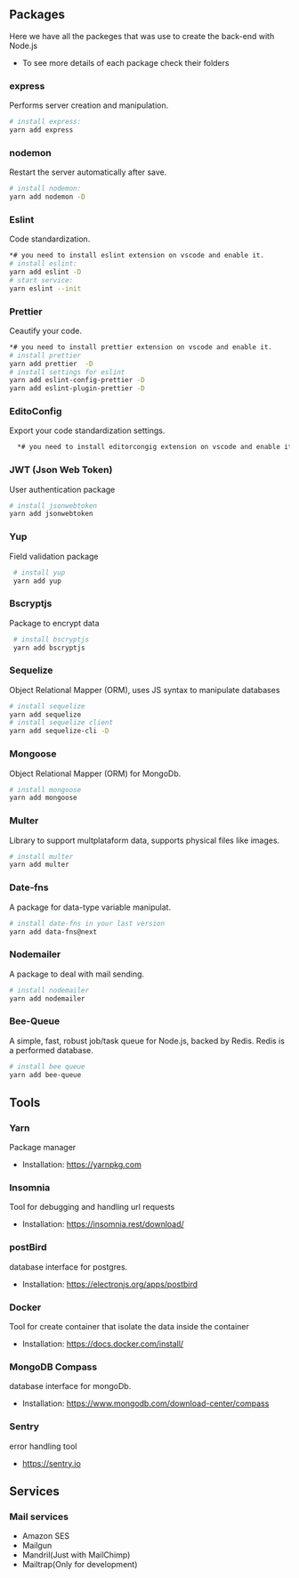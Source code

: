 ## Packages
Here we have all the packeges that was use to create the back-end with Node.js
* To see more details of each package check their folders

### express
Performs server creation and manipulation.
```bash
# install express:
yarn add express
```

### nodemon
Restart the server automatically after save.
```bash
# install nodemon:
yarn add nodemon -D
```

### Eslint
Code standardization.
```bash
*# you need to install eslint extension on vscode and enable it.
# install eslint: 
yarn add eslint -D
# start service:
yarn eslint --init
```

### Prettier
Ceautify your code.
```bash
*# you need to install prettier extension on vscode and enable it.
# install prettier
yarn add prettier  -D
# install settings for eslint
yarn add eslint-config-prettier -D
yarn add eslint-plugin-prettier -D
```

### EditoConfig
Export your code standardization settings.
```bash
  *# you need to install editorcongig extension on vscode and enable it.
```
  
### JWT (Json Web Token)
User authentication package
```bash
# install jsonwebtoken
yarn add jsonwebtoken
```


### Yup
Field validation package
```bash
 # install yup
 yarn add yup
  ```
  
  
### Bscryptjs
Package to encrypt data
```bash
 # install bscryptjs
 yarn add bscryptjs
  ```
  
  
### Sequelize
Object Relational Mapper (ORM), uses JS syntax to manipulate databases
```bash
# install sequelize
yarn add sequelize
# install sequelize client
yarn add sequelize-cli -D
```

### Mongoose
Object Relational Mapper (ORM) for MongoDb.
```bash
# install mongoose
yarn add mongoose
```

### Multer
Library to support multplataform data, supports physical files like images.
```bash
# install multer
yarn add multer
```

### Date-fns
A package for data-type variable manipulat.

```bash
# install date-fns in your last version
yarn add data-fns@next
```

### Nodemailer
A package to deal with mail sending.

```bash
# install nodemailer
yarn add nodemailer
```

### Bee-Queue
A simple, fast, robust job/task queue for Node.js, backed by Redis.
Redis is a performed database.

```bash
# install bee queue
yarn add bee-queue
```


## Tools


### Yarn
Package manager
* Installation: 
https://yarnpkg.com

### Insomnia
Tool for debugging and handling url requests
* Installation: 
https://insomnia.rest/download/

### postBird
database interface for postgres.
* Installation: 
https://electronjs.org/apps/postbird

### Docker
Tool for create container that isolate the data inside the container 
* Installation: 
https://docs.docker.com/install/

### MongoDB Compass
database interface for mongoDb.
* Installation:
https://www.mongodb.com/download-center/compass

### Sentry
error handling tool
* https://sentry.io



## Services

### Mail services
* Amazon SES
* Mailgun
* Mandril(Just with MailChimp)
* Mailtrap(Only for development)


